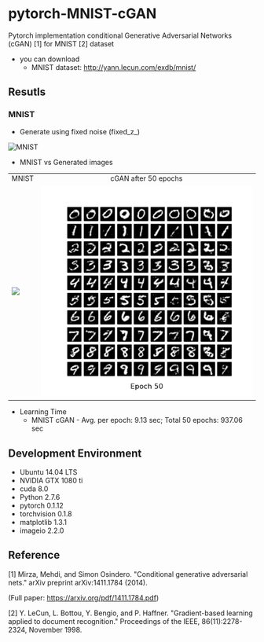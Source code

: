 # pytorch-MNIST-cGAN
Pytorch implementation conditional Generative Adversarial Networks (cGAN) [1] for MNIST [2] dataset

* you can download
  - MNIST dataset: http://yann.lecun.com/exdb/mnist/

## Resutls
### MNIST
* Generate using fixed noise (fixed_z_)

![MNIST](MNIST_cGAN_results/generation_animation.gif)

* MNIST vs Generated images

<table align='center'>
<tr align='center'>
<td> MNIST </td>
<td> cGAN after 50 epochs </td>
</tr>
<tr>
<td><img src = 'MNIST_GAN_results/raw_MNIST.png'>
<td><img src = 'MNIST_cGAN_results/MNIST_cGAN_50.png'>
</tr>
</table>

* Learning Time
  * MNIST cGAN - Avg. per epoch: 9.13 sec; Total 50 epochs: 937.06 sec


## Development Environment

* Ubuntu 14.04 LTS
* NVIDIA GTX 1080 ti
* cuda 8.0
* Python 2.7.6
* pytorch 0.1.12
* torchvision 0.1.8
* matplotlib 1.3.1
* imageio 2.2.0

## Reference

[1] Mirza, Mehdi, and Simon Osindero. "Conditional generative adversarial nets." arXiv preprint arXiv:1411.1784 (2014).

(Full paper: https://arxiv.org/pdf/1411.1784.pdf)

[2] Y. LeCun, L. Bottou, Y. Bengio, and P. Haffner. "Gradient-based learning applied to document recognition." Proceedings of the IEEE, 86(11):2278-2324, November 1998.
